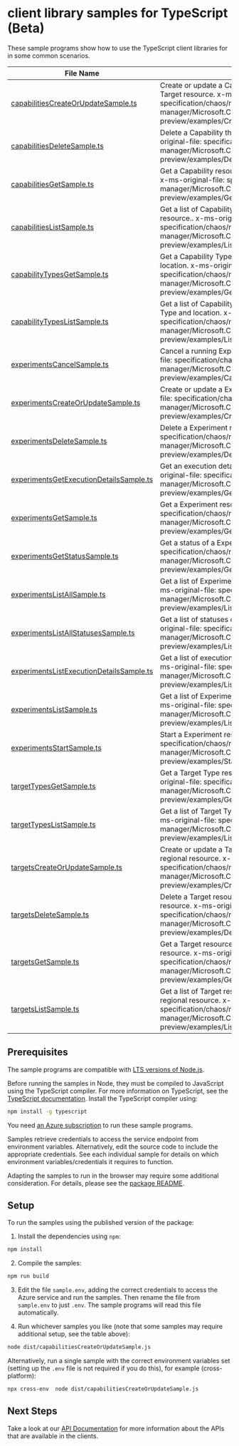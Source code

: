# client library samples for TypeScript (Beta)

These sample programs show how to use the TypeScript client libraries for in some common scenarios.

| **File Name**                                                                     | **Description**                                                                                                                                                                                                      |
| --------------------------------------------------------------------------------- | -------------------------------------------------------------------------------------------------------------------------------------------------------------------------------------------------------------------- |
| [capabilitiesCreateOrUpdateSample.ts][capabilitiescreateorupdatesample]           | Create or update a Capability resource that extends a Target resource. x-ms-original-file: specification/chaos/resource-manager/Microsoft.Chaos/preview/2022-10-01-preview/examples/CreateOrUpdateACapability.json   |
| [capabilitiesDeleteSample.ts][capabilitiesdeletesample]                           | Delete a Capability that extends a Target resource. x-ms-original-file: specification/chaos/resource-manager/Microsoft.Chaos/preview/2022-10-01-preview/examples/DeleteACapability.json                              |
| [capabilitiesGetSample.ts][capabilitiesgetsample]                                 | Get a Capability resource that extends a Target resource. x-ms-original-file: specification/chaos/resource-manager/Microsoft.Chaos/preview/2022-10-01-preview/examples/GetACapability.json                           |
| [capabilitiesListSample.ts][capabilitieslistsample]                               | Get a list of Capability resources that extend a Target resource.. x-ms-original-file: specification/chaos/resource-manager/Microsoft.Chaos/preview/2022-10-01-preview/examples/ListCapabilities.json                |
| [capabilityTypesGetSample.ts][capabilitytypesgetsample]                           | Get a Capability Type resource for given Target Type and location. x-ms-original-file: specification/chaos/resource-manager/Microsoft.Chaos/preview/2022-10-01-preview/examples/GetACapabilityType.json              |
| [capabilityTypesListSample.ts][capabilitytypeslistsample]                         | Get a list of Capability Type resources for given Target Type and location. x-ms-original-file: specification/chaos/resource-manager/Microsoft.Chaos/preview/2022-10-01-preview/examples/ListCapabilityTypes.json    |
| [experimentsCancelSample.ts][experimentscancelsample]                             | Cancel a running Experiment resource. x-ms-original-file: specification/chaos/resource-manager/Microsoft.Chaos/preview/2022-10-01-preview/examples/CancelAExperiment.json                                            |
| [experimentsCreateOrUpdateSample.ts][experimentscreateorupdatesample]             | Create or update a Experiment resource. x-ms-original-file: specification/chaos/resource-manager/Microsoft.Chaos/preview/2022-10-01-preview/examples/CreateOrUpdateAExperiment.json                                  |
| [experimentsDeleteSample.ts][experimentsdeletesample]                             | Delete a Experiment resource. x-ms-original-file: specification/chaos/resource-manager/Microsoft.Chaos/preview/2022-10-01-preview/examples/DeleteAExperiment.json                                                    |
| [experimentsGetExecutionDetailsSample.ts][experimentsgetexecutiondetailssample]   | Get an execution detail of a Experiment resource. x-ms-original-file: specification/chaos/resource-manager/Microsoft.Chaos/preview/2022-10-01-preview/examples/GetAExperimentExecutionDetails.json                   |
| [experimentsGetSample.ts][experimentsgetsample]                                   | Get a Experiment resource. x-ms-original-file: specification/chaos/resource-manager/Microsoft.Chaos/preview/2022-10-01-preview/examples/GetAExperiment.json                                                          |
| [experimentsGetStatusSample.ts][experimentsgetstatussample]                       | Get a status of a Experiment resource. x-ms-original-file: specification/chaos/resource-manager/Microsoft.Chaos/preview/2022-10-01-preview/examples/GetAExperimentStatus.json                                        |
| [experimentsListAllSample.ts][experimentslistallsample]                           | Get a list of Experiment resources in a subscription. x-ms-original-file: specification/chaos/resource-manager/Microsoft.Chaos/preview/2022-10-01-preview/examples/ListExperimentsInASubscription.json               |
| [experimentsListAllStatusesSample.ts][experimentslistallstatusessample]           | Get a list of statuses of a Experiment resource. x-ms-original-file: specification/chaos/resource-manager/Microsoft.Chaos/preview/2022-10-01-preview/examples/ListExperimentStatuses.json                            |
| [experimentsListExecutionDetailsSample.ts][experimentslistexecutiondetailssample] | Get a list of execution details of a Experiment resource. x-ms-original-file: specification/chaos/resource-manager/Microsoft.Chaos/preview/2022-10-01-preview/examples/ListExperimentExecutionsDetails.json          |
| [experimentsListSample.ts][experimentslistsample]                                 | Get a list of Experiment resources in a resource group. x-ms-original-file: specification/chaos/resource-manager/Microsoft.Chaos/preview/2022-10-01-preview/examples/ListExperimentsInAResourceGroup.json            |
| [experimentsStartSample.ts][experimentsstartsample]                               | Start a Experiment resource. x-ms-original-file: specification/chaos/resource-manager/Microsoft.Chaos/preview/2022-10-01-preview/examples/StartAExperiment.json                                                      |
| [targetTypesGetSample.ts][targettypesgetsample]                                   | Get a Target Type resources for given location. x-ms-original-file: specification/chaos/resource-manager/Microsoft.Chaos/preview/2022-10-01-preview/examples/GetATargetType.json                                     |
| [targetTypesListSample.ts][targettypeslistsample]                                 | Get a list of Target Type resources for given location. x-ms-original-file: specification/chaos/resource-manager/Microsoft.Chaos/preview/2022-10-01-preview/examples/ListTargetTypes.json                            |
| [targetsCreateOrUpdateSample.ts][targetscreateorupdatesample]                     | Create or update a Target resource that extends a tracked regional resource. x-ms-original-file: specification/chaos/resource-manager/Microsoft.Chaos/preview/2022-10-01-preview/examples/CreateOrUpdateATarget.json |
| [targetsDeleteSample.ts][targetsdeletesample]                                     | Delete a Target resource that extends a tracked regional resource. x-ms-original-file: specification/chaos/resource-manager/Microsoft.Chaos/preview/2022-10-01-preview/examples/DeleteATarget.json                   |
| [targetsGetSample.ts][targetsgetsample]                                           | Get a Target resource that extends a tracked regional resource. x-ms-original-file: specification/chaos/resource-manager/Microsoft.Chaos/preview/2022-10-01-preview/examples/GetATarget.json                         |
| [targetsListSample.ts][targetslistsample]                                         | Get a list of Target resources that extend a tracked regional resource. x-ms-original-file: specification/chaos/resource-manager/Microsoft.Chaos/preview/2022-10-01-preview/examples/ListTargets.json                |

## Prerequisites

The sample programs are compatible with [LTS versions of Node.js](https://github.com/nodejs/release#release-schedule).

Before running the samples in Node, they must be compiled to JavaScript using the TypeScript compiler. For more information on TypeScript, see the [TypeScript documentation][typescript]. Install the TypeScript compiler using:

```bash
npm install -g typescript
```

You need [an Azure subscription][freesub] to run these sample programs.

Samples retrieve credentials to access the service endpoint from environment variables. Alternatively, edit the source code to include the appropriate credentials. See each individual sample for details on which environment variables/credentials it requires to function.

Adapting the samples to run in the browser may require some additional consideration. For details, please see the [package README][package].

## Setup

To run the samples using the published version of the package:

1. Install the dependencies using `npm`:

```bash
npm install
```

2. Compile the samples:

```bash
npm run build
```

3. Edit the file `sample.env`, adding the correct credentials to access the Azure service and run the samples. Then rename the file from `sample.env` to just `.env`. The sample programs will read this file automatically.

4. Run whichever samples you like (note that some samples may require additional setup, see the table above):

```bash
node dist/capabilitiesCreateOrUpdateSample.js
```

Alternatively, run a single sample with the correct environment variables set (setting up the `.env` file is not required if you do this), for example (cross-platform):

```bash
npx cross-env  node dist/capabilitiesCreateOrUpdateSample.js
```

## Next Steps

Take a look at our [API Documentation][apiref] for more information about the APIs that are available in the clients.

[capabilitiescreateorupdatesample]: https://github.com/Azure/azure-sdk-for-js/blob/main/sdk/chaos/arm-chaos/samples/v1-beta/typescript/src/capabilitiesCreateOrUpdateSample.ts
[capabilitiesdeletesample]: https://github.com/Azure/azure-sdk-for-js/blob/main/sdk/chaos/arm-chaos/samples/v1-beta/typescript/src/capabilitiesDeleteSample.ts
[capabilitiesgetsample]: https://github.com/Azure/azure-sdk-for-js/blob/main/sdk/chaos/arm-chaos/samples/v1-beta/typescript/src/capabilitiesGetSample.ts
[capabilitieslistsample]: https://github.com/Azure/azure-sdk-for-js/blob/main/sdk/chaos/arm-chaos/samples/v1-beta/typescript/src/capabilitiesListSample.ts
[capabilitytypesgetsample]: https://github.com/Azure/azure-sdk-for-js/blob/main/sdk/chaos/arm-chaos/samples/v1-beta/typescript/src/capabilityTypesGetSample.ts
[capabilitytypeslistsample]: https://github.com/Azure/azure-sdk-for-js/blob/main/sdk/chaos/arm-chaos/samples/v1-beta/typescript/src/capabilityTypesListSample.ts
[experimentscancelsample]: https://github.com/Azure/azure-sdk-for-js/blob/main/sdk/chaos/arm-chaos/samples/v1-beta/typescript/src/experimentsCancelSample.ts
[experimentscreateorupdatesample]: https://github.com/Azure/azure-sdk-for-js/blob/main/sdk/chaos/arm-chaos/samples/v1-beta/typescript/src/experimentsCreateOrUpdateSample.ts
[experimentsdeletesample]: https://github.com/Azure/azure-sdk-for-js/blob/main/sdk/chaos/arm-chaos/samples/v1-beta/typescript/src/experimentsDeleteSample.ts
[experimentsgetexecutiondetailssample]: https://github.com/Azure/azure-sdk-for-js/blob/main/sdk/chaos/arm-chaos/samples/v1-beta/typescript/src/experimentsGetExecutionDetailsSample.ts
[experimentsgetsample]: https://github.com/Azure/azure-sdk-for-js/blob/main/sdk/chaos/arm-chaos/samples/v1-beta/typescript/src/experimentsGetSample.ts
[experimentsgetstatussample]: https://github.com/Azure/azure-sdk-for-js/blob/main/sdk/chaos/arm-chaos/samples/v1-beta/typescript/src/experimentsGetStatusSample.ts
[experimentslistallsample]: https://github.com/Azure/azure-sdk-for-js/blob/main/sdk/chaos/arm-chaos/samples/v1-beta/typescript/src/experimentsListAllSample.ts
[experimentslistallstatusessample]: https://github.com/Azure/azure-sdk-for-js/blob/main/sdk/chaos/arm-chaos/samples/v1-beta/typescript/src/experimentsListAllStatusesSample.ts
[experimentslistexecutiondetailssample]: https://github.com/Azure/azure-sdk-for-js/blob/main/sdk/chaos/arm-chaos/samples/v1-beta/typescript/src/experimentsListExecutionDetailsSample.ts
[experimentslistsample]: https://github.com/Azure/azure-sdk-for-js/blob/main/sdk/chaos/arm-chaos/samples/v1-beta/typescript/src/experimentsListSample.ts
[experimentsstartsample]: https://github.com/Azure/azure-sdk-for-js/blob/main/sdk/chaos/arm-chaos/samples/v1-beta/typescript/src/experimentsStartSample.ts
[targettypesgetsample]: https://github.com/Azure/azure-sdk-for-js/blob/main/sdk/chaos/arm-chaos/samples/v1-beta/typescript/src/targetTypesGetSample.ts
[targettypeslistsample]: https://github.com/Azure/azure-sdk-for-js/blob/main/sdk/chaos/arm-chaos/samples/v1-beta/typescript/src/targetTypesListSample.ts
[targetscreateorupdatesample]: https://github.com/Azure/azure-sdk-for-js/blob/main/sdk/chaos/arm-chaos/samples/v1-beta/typescript/src/targetsCreateOrUpdateSample.ts
[targetsdeletesample]: https://github.com/Azure/azure-sdk-for-js/blob/main/sdk/chaos/arm-chaos/samples/v1-beta/typescript/src/targetsDeleteSample.ts
[targetsgetsample]: https://github.com/Azure/azure-sdk-for-js/blob/main/sdk/chaos/arm-chaos/samples/v1-beta/typescript/src/targetsGetSample.ts
[targetslistsample]: https://github.com/Azure/azure-sdk-for-js/blob/main/sdk/chaos/arm-chaos/samples/v1-beta/typescript/src/targetsListSample.ts
[apiref]: https://docs.microsoft.com/javascript/api/@azure/arm-chaos?view=azure-node-preview
[freesub]: https://azure.microsoft.com/free/
[package]: https://github.com/Azure/azure-sdk-for-js/tree/main/sdk/chaos/arm-chaos/README.md
[typescript]: https://www.typescriptlang.org/docs/home.html
